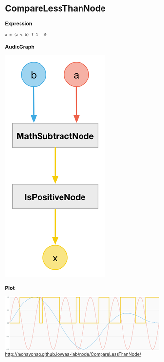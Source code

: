 # CompareLessThanNode

### Expression

`x = (a < b) ? 1 : 0`

### AudioGraph

![](img/CompareLessThanNode.png)

### Plot

![](img/CompareLessThanNodePlot.png)  
http://mohayonao.github.io/waa-lab/node/CompareLessThanNode/
